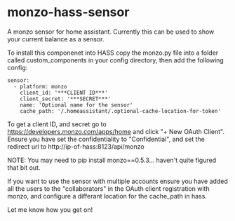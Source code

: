 # monzo-hass-sensor
A monzo sensor for home assistant. Currently this can be used to show your current balance as a sensor.

To install this componenet into HASS copy the monzo.py file into a folder called custom_components in your config directory, then add the following config:

```
sensor:
  - platform: monzo
    client_id: '***CLIENT ID***'
    client_secret: '***SECRET***'
    name: 'Optional name for the sensor'
    cache_path: '/.homeassistant/.optional-cache-location-for-token'
```
   
To get a client ID, and secret go to https://developers.monzo.com/apps/home and click "+ New OAuth Client". Ensure you have set the confidentiality to "Confidential", and set the redirect url to http://ip-of-hass:8123/api/monzo
    
NOTE: You may need to pip install monzo==0.5.3... haven't quite figured that bit out.

If you want to use the sensor with multiple accounts ensure you have added all the users to the "collaborators" in the OAuth client registration with monzo, and configure a differant location for the cache_path in hass.

Let me know how you get on!
